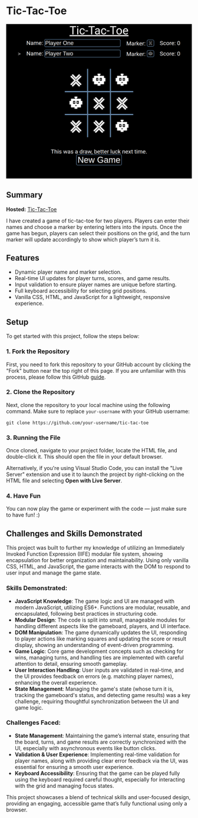# Tic-Tac-Toe

![Tic Tac Toe Screenshot](./img/demo.png)

## Summary

**Hosted:** [Tic-Tac-Toe](https://blurryq.github.io/tic-tac-toe/)

I have created a game of tic-tac-toe for two players. Players can enter their names and choose a marker by entering letters into the inputs. Once the game has begun, players can select their positions on the grid, and the turn marker will update accordingly to show which player’s turn it is.

## Features

- Dynamic player name and marker selection.
- Real-time UI updates for player turns, scores, and game results.
- Input validation to ensure player names are unique before starting.
- Full keyboard accessibility for selecting grid positions.
- Vanilla CSS, HTML, and JavaScript for a lightweight, responsive experience.

## Setup

To get started with this project, follow the steps below:

### 1. Fork the Repository

First, you need to fork this repository to your GitHub account by clicking the "Fork" button near the top right of this page. If you are unfamiliar with this process, please follow this GitHub [guide](https://docs.github.com/en/pull-requests/collaborating-with-pull-requests/working-with-forks/fork-a-repo).

### 2. Clone the Repository

Next, clone the repository to your local machine using the following command. Make sure to replace `your-username` with your GitHub username:

```
git clone https://github.com/your-username/tic-tac-toe
```

### 3. Running the File

Once cloned, navigate to your project folder, locate the HTML file, and double-click it. This should open the file in your default browser.

Alternatively, if you're using Visual Studio Code, you can install the "Live Server" extension and use it to launch the project by right-clicking on the HTML file and selecting **Open with Live Server**.

### 4. Have Fun

You can now play the game or experiment with the code — just make sure to have fun! :)

## Challenges and Skills Demonstrated

This project was built to further my knowledge of utilizing an Immediately Invoked Function Expression (IIFE) modular file system, showing encapsulation for better organization and maintainability. Using only vanilla CSS, HTML, and JavaScript, the game interacts with the DOM to respond to user input and manage the game state.

### Skills Demonstrated:

- **JavaScript Knowledge**: The game logic and UI are managed with modern JavaScript, utilizing ES6+. Functions are modular, reusable, and encapsulated, following best practices in structuring code.
- **Modular Design**: The code is split into small, manageable modules for handling different aspects like the gameboard, players, and UI interface.
- **DOM Manipulation**: The game dynamically updates the UI, responding to player actions like marking squares and updating the score or result display, showing an understanding of event-driven programming.
- **Game Logic**: Core game development concepts such as checking for wins, managing turns, and handling ties are implemented with careful attention to detail, ensuring smooth gameplay.
- **User Interaction Handling**: User inputs are validated in real-time, and the UI provides feedback on errors (e.g. matching player names), enhancing the overall experience.
- **State Management**: Managing the game's state (whose turn it is, tracking the gameboard's status, and detecting game results) was a key challenge, requiring thoughtful synchronization between the UI and game logic.

### Challenges Faced:

- **State Management**: Maintaining the game’s internal state, ensuring that the board, turns, and game results are correctly synchronized with the UI, especially with asynchronous events like button clicks.
- **Validation & User Experience**: Implementing real-time validation for player names, along with providing clear error feedback via the UI, was essential for ensuring a smooth user experience.
- **Keyboard Accessibility**: Ensuring that the game can be played fully using the keyboard required careful thought, especially for interacting with the grid and managing focus states.

This project showcases a blend of technical skills and user-focused design, providing an engaging, accessible game that’s fully functional using only a browser.
